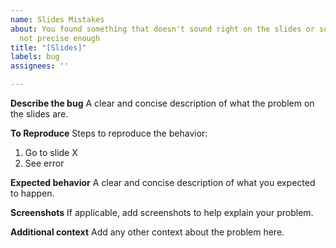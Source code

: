 ```yaml
---
name: Slides Mistakes
about: You found something that doesn't sound right on the slides or something is
  not precise enough
title: "[Slides]"
labels: bug
assignees: ''

---
```


**Describe the bug**
A clear and concise description of what the problem on the slides are.

**To Reproduce**
Steps to reproduce the behavior:
1. Go to slide X
2. See error

**Expected behavior**
A clear and concise description of what you expected to happen.

**Screenshots**
If applicable, add screenshots to help explain your problem.

**Additional context**
Add any other context about the problem here.
